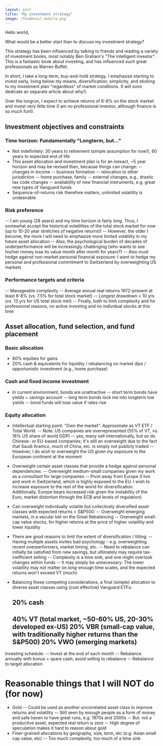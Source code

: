 ```yaml
---
layout: post
title: "My investment strategy"
image: /thumbnail-mobile.png
---
```


Hello world,

What would be a better start than to discuss my investment strategy?

This strategy has been influenced by talking to friends and reading a variety of investment books, most notably Ben Graham's "The intelligent investor". This is a fantastic book about investing, and has influenced such great professionals as Warren Buffet.

In short, I take a long-term, buy-and-hold strategy. I emphasize starting to invest early, living below my means, diversification, simplicity, and sticking to my investment plan "regardless" of market conditions. (I will soon dedicate an separate article about why!).

Over the longrun, I expect to achieve returns of 6-8% on the stock market and invest very little time (I am no professional investor, although finance is so much fun!). 



## Investment objectives and constraints

### Time horizon: Fundamentally "Longterm, but..."
- Not indefinitely: 30 years to retirement (simple assumption for now!), 60 years to expected end of life
- This asset allocation and investment plan is for an inexact, ~5 year horizon and may be revised then, because things can change:
     -- changes in income
     -- business formation
     -- relocation to other jurisdiction
     -- home purchase, family
     -- external changes, e.g., drastic tax code changes
     -- availability of new financial instruments, e.g. great new types of Vanguard funds
- Sequence-of-returns risk therefore matters, unlimited volatility is undesirable

### Risk preference
  -- I am young (28 years) and my time horizon is fairly long. Thus, I somewhat accept the historical volatilities of the total stock market for now (up to 10-20 year stretches of negative returns!)
  -- However, the older I become, the more I will need to emphasize more limited volatility in my future asset allocation
  -- Also, the psychological burden of decades of underperformance will be increasingly challenging (who wants to see his/her money lose its value month after month for years?)
  -- Also must hedge against non-market personal financial exposure: I want to hedge my personal and professional commitment to Switzerland by overweighting US markets

### Performance targets and criteria
  -- Manageable complexity
  -- Average annual real returns 1972-present at least 6-8% (vs. 7.5% for total stock market)
  -- Longest drawdown < 10 yrs (vs. 13 yrs for US total stock mkt)
  -- Finally, both to limit complexity and for professional reasons, no active investing and no individual stocks at this time


## Asset allocation, fund selection, and fund placement

### Basic allocation 

- 80% equities for gains
- 20% cash & equivalents for liquidity / rebalancing on market dips / opportunistic investment (e.g., home purchase)

### Cash and fixed income investment

- In current environment, bonds are unattractive
      -- short term bonds have yields ~ savings account
      -- long term bonds lock me into longterm low yields
      -- bond funds will lose value if rates rise
  
### Equity allocation

- Intellectual starting point: "Own the market".  Approximate as VT ETF / Total World.
-- Note: US companies are overrepresented (55% of VT, vs. 16% US share of world GDP) -- yes, many sell internationally, but so do Chinese- or EU-based companies; it's still an overweight due to the fact that Saudi Aramco, much of China, etc. is simply not publicly traded
-- However, I do wish to overweight the US given my exposure to the European continent at the moment

- Overweight certain asset classes that provide a hedge against personal dependencies:
-- Overweight medium-small companies given my work as a consultant for large companies
-- Pivot away from Europe (I live and work in Switzerland, which is highly exposed to the EU. I wish to increase exposure to the rest of the world for diversification. Additionally, Europe bears increased risk given the instability of the Euro, market distortion through the ECB and levels of regulation)
- Can overweight individually volatile but collectively diversified asset classes with expected returns > S&P500:
-- Overweight emerging markets, in a secular bet on the Great Rebalancing
-- Overweight small-cap value stocks, for higher returns at the price of higher volatility and lower liquidity
   
- There are good reasons to limit the extent of diversification / tilting:
    -- Having multiple assets invites bad psychology - e.g. overweighting recent overperformers, market timing, etc.
    -- Need to rebalance can initially be satisfied from new savings, but ultimately may require tax-inefficient selling
    -- Complexity is a time sink, and one might overlook changes within funds
    -- It may simply be unnecessary: The lower volatility may not matter on long-enough time scales, and the expected returns won't exceed VT (much)



- Balancing these competing considerations, a final (simple) allocation to diverse asset classes using (cost effective) Vanguard ETFs:

    20%   cash 
    ------------
    40%	  VT (total market, ~50-60% US, 20-30% developed ex-US)
    20%   VBR (small-cap value, with traditionally higher returns than the S&P500)
    20%   VWO (emerging markets)
    ------------

 Investing schedule:
     -- Invest at the end of each month
     -- Rebalance annually with bonus + spare cash; avoid selling to rebalance
     -- Rebalance to target allocation

  
# Reasonable things that I will NOT do (for now)
- Gold
-- Could be used as another uncorrelated asset class to improve returns and volatility
-- Still seen by enough people as a form of money and safe haven to have great runs, e.g. 1970s and 2000s
-- But: not a productive asset, expected real return is zero
-- High degree of speculation makes it hard to reason about gold
- Finer-grained allocations by geography, size, term, etc (e.g. Asian small cap value, etc)
-- Too much complexity, too much of a time sink




